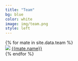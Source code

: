 ```yaml
---
title: "Team"
bg: blue
color: white
image: img/team.png
style: left
---
```

<div class="row">
{% for mate in site.data.team %}
    <div class="col-md-2">
        <div class="circle">
            <span>
                <img class="image" src="pics/{{mate.pic}}">
            </span>
            <span class="hover">
                <a href="{{mate.website}}" target="_blank"> {{mate.name}} </a>
            </span>
        </div>
    </div>
{% endfor %}
</div>
